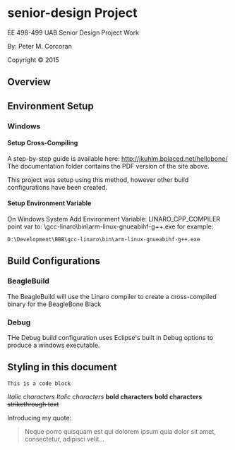 # senior-design Project
EE 498-499 UAB Senior Design Project Work

By: Peter M. Corcoran

Copyright © 2015


## Overview

## Environment Setup
### Windows 

#### Setup Cross-Compiling
A step-by-step guide is available here: http://jkuhlm.bplaced.net/hellobone/
The documentation folder contains the PDF version of the site above.

This project was setup using this method, however other build configurations have been created. 

#### Setup Environment Variable 
On Windows System Add Environment Variable: LINARO_CPP_COMPILER point var to: <your install path>\gcc-linaro\bin\arm-linux-gnueabihf-g++.exe for example: 

```
D:\Development\BBB\gcc-linaro\bin\arm-linux-gnueabihf-g++.exe
```

## Build Configurations
### BeagleBuild
The BeagleBuild will use the Linaro compiler to create a cross-compiled binary for the BeagleBone Black

### Debug
THe Debug build configuration uses Eclipse's built in Debug options to produce a windows executable.

## Styling in this document
```
This is a code block
```

*Italic characters*
_Italic characters_
**bold characters**
__bold characters__
~~strikethrough text~~

Introducing my quote:
  
> Neque porro quisquam est qui
> dolorem ipsum quia dolor sit amet,
> consectetur, adipisci velit...
